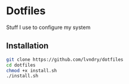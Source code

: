 # Dotfiles

Stuff I use to configure my system

## Installation

```bash
git clone https://github.com/lvndry/dotfiles
cd dotfiles
chmod +x install.sh
./install.sh
```
